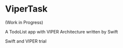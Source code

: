 # ViperTask

(Work in Progress)

A TodoList app with VIPER Architecture written by Swift

Swift and VIPER trial
